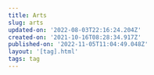 ```yaml
---
title: Arts
slug: arts
updated-on: '2022-08-03T22:16:24.204Z'
created-on: '2021-10-16T08:28:34.917Z'
published-on: '2022-11-05T11:04:49.048Z'
layout: '[tag].html'
tags: tag
---
```



